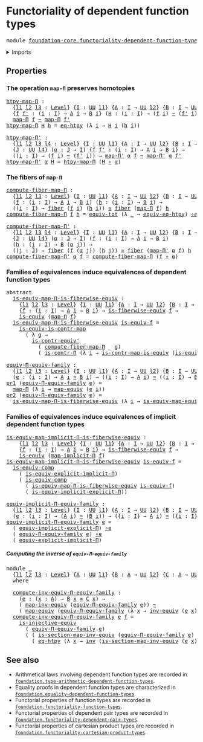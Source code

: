 # Functoriality of dependent function types

<pre class="Agda"><a id="54" class="Keyword">module</a> <a id="61" href="foundation-core.functoriality-dependent-function-types.html" class="Module">foundation-core.functoriality-dependent-function-types</a> <a id="116" class="Keyword">where</a>
</pre>
<details><summary>Imports</summary>

<pre class="Agda"><a id="172" class="Keyword">open</a> <a id="177" class="Keyword">import</a> <a id="184" href="foundation.dependent-pair-types.html" class="Module">foundation.dependent-pair-types</a>
<a id="216" class="Keyword">open</a> <a id="221" class="Keyword">import</a> <a id="228" href="foundation.function-extensionality.html" class="Module">foundation.function-extensionality</a>
<a id="263" class="Keyword">open</a> <a id="268" class="Keyword">import</a> <a id="275" href="foundation.implicit-function-types.html" class="Module">foundation.implicit-function-types</a>
<a id="310" class="Keyword">open</a> <a id="315" class="Keyword">import</a> <a id="322" href="foundation.universe-levels.html" class="Module">foundation.universe-levels</a>

<a id="350" class="Keyword">open</a> <a id="355" class="Keyword">import</a> <a id="362" href="foundation-core.contractible-maps.html" class="Module">foundation-core.contractible-maps</a>
<a id="396" class="Keyword">open</a> <a id="401" class="Keyword">import</a> <a id="408" href="foundation-core.contractible-types.html" class="Module">foundation-core.contractible-types</a>
<a id="443" class="Keyword">open</a> <a id="448" class="Keyword">import</a> <a id="455" href="foundation-core.equivalences.html" class="Module">foundation-core.equivalences</a>
<a id="484" class="Keyword">open</a> <a id="489" class="Keyword">import</a> <a id="496" href="foundation-core.families-of-equivalences.html" class="Module">foundation-core.families-of-equivalences</a>
<a id="537" class="Keyword">open</a> <a id="542" class="Keyword">import</a> <a id="549" href="foundation-core.fibers-of-maps.html" class="Module">foundation-core.fibers-of-maps</a>
<a id="580" class="Keyword">open</a> <a id="585" class="Keyword">import</a> <a id="592" href="foundation-core.function-types.html" class="Module">foundation-core.function-types</a>
<a id="623" class="Keyword">open</a> <a id="628" class="Keyword">import</a> <a id="635" href="foundation-core.functoriality-dependent-pair-types.html" class="Module">foundation-core.functoriality-dependent-pair-types</a>
<a id="686" class="Keyword">open</a> <a id="691" class="Keyword">import</a> <a id="698" href="foundation-core.homotopies.html" class="Module">foundation-core.homotopies</a>
<a id="725" class="Keyword">open</a> <a id="730" class="Keyword">import</a> <a id="737" href="foundation-core.identity-types.html" class="Module">foundation-core.identity-types</a>
<a id="768" class="Keyword">open</a> <a id="773" class="Keyword">import</a> <a id="780" href="foundation-core.injective-maps.html" class="Module">foundation-core.injective-maps</a>
<a id="811" class="Keyword">open</a> <a id="816" class="Keyword">import</a> <a id="823" href="foundation-core.type-theoretic-principle-of-choice.html" class="Module">foundation-core.type-theoretic-principle-of-choice</a>
</pre>
</details>

## Properties

### The operation `map-Π` preserves homotopies

<pre class="Agda"><a id="htpy-map-Π"></a><a id="962" href="foundation-core.functoriality-dependent-function-types.html#962" class="Function">htpy-map-Π</a> <a id="973" class="Symbol">:</a>
  <a id="977" class="Symbol">{</a><a id="978" href="foundation-core.functoriality-dependent-function-types.html#978" class="Bound">l1</a> <a id="981" href="foundation-core.functoriality-dependent-function-types.html#981" class="Bound">l2</a> <a id="984" href="foundation-core.functoriality-dependent-function-types.html#984" class="Bound">l3</a> <a id="987" class="Symbol">:</a> <a id="989" href="Agda.Primitive.html#742" class="Postulate">Level</a><a id="994" class="Symbol">}</a> <a id="996" class="Symbol">{</a><a id="997" href="foundation-core.functoriality-dependent-function-types.html#997" class="Bound">I</a> <a id="999" class="Symbol">:</a> <a id="1001" href="Agda.Primitive.html#388" class="Primitive">UU</a> <a id="1004" href="foundation-core.functoriality-dependent-function-types.html#978" class="Bound">l1</a><a id="1006" class="Symbol">}</a> <a id="1008" class="Symbol">{</a><a id="1009" href="foundation-core.functoriality-dependent-function-types.html#1009" class="Bound">A</a> <a id="1011" class="Symbol">:</a> <a id="1013" href="foundation-core.functoriality-dependent-function-types.html#997" class="Bound">I</a> <a id="1015" class="Symbol">→</a> <a id="1017" href="Agda.Primitive.html#388" class="Primitive">UU</a> <a id="1020" href="foundation-core.functoriality-dependent-function-types.html#981" class="Bound">l2</a><a id="1022" class="Symbol">}</a> <a id="1024" class="Symbol">{</a><a id="1025" href="foundation-core.functoriality-dependent-function-types.html#1025" class="Bound">B</a> <a id="1027" class="Symbol">:</a> <a id="1029" href="foundation-core.functoriality-dependent-function-types.html#997" class="Bound">I</a> <a id="1031" class="Symbol">→</a> <a id="1033" href="Agda.Primitive.html#388" class="Primitive">UU</a> <a id="1036" href="foundation-core.functoriality-dependent-function-types.html#984" class="Bound">l3</a><a id="1038" class="Symbol">}</a>
  <a id="1042" class="Symbol">{</a><a id="1043" href="foundation-core.functoriality-dependent-function-types.html#1043" class="Bound">f</a> <a id="1045" href="foundation-core.functoriality-dependent-function-types.html#1045" class="Bound">f&#39;</a> <a id="1048" class="Symbol">:</a> <a id="1050" class="Symbol">(</a><a id="1051" href="foundation-core.functoriality-dependent-function-types.html#1051" class="Bound">i</a> <a id="1053" class="Symbol">:</a> <a id="1055" href="foundation-core.functoriality-dependent-function-types.html#997" class="Bound">I</a><a id="1056" class="Symbol">)</a> <a id="1058" class="Symbol">→</a> <a id="1060" href="foundation-core.functoriality-dependent-function-types.html#1009" class="Bound">A</a> <a id="1062" href="foundation-core.functoriality-dependent-function-types.html#1051" class="Bound">i</a> <a id="1064" class="Symbol">→</a> <a id="1066" href="foundation-core.functoriality-dependent-function-types.html#1025" class="Bound">B</a> <a id="1068" href="foundation-core.functoriality-dependent-function-types.html#1051" class="Bound">i</a><a id="1069" class="Symbol">}</a> <a id="1071" class="Symbol">(</a><a id="1072" href="foundation-core.functoriality-dependent-function-types.html#1072" class="Bound">H</a> <a id="1074" class="Symbol">:</a> <a id="1076" class="Symbol">(</a><a id="1077" href="foundation-core.functoriality-dependent-function-types.html#1077" class="Bound">i</a> <a id="1079" class="Symbol">:</a> <a id="1081" href="foundation-core.functoriality-dependent-function-types.html#997" class="Bound">I</a><a id="1082" class="Symbol">)</a> <a id="1084" class="Symbol">→</a> <a id="1086" class="Symbol">(</a><a id="1087" href="foundation-core.functoriality-dependent-function-types.html#1043" class="Bound">f</a> <a id="1089" href="foundation-core.functoriality-dependent-function-types.html#1077" class="Bound">i</a><a id="1090" class="Symbol">)</a> <a id="1092" href="foundation-core.homotopies.html#2535" class="Function Operator">~</a> <a id="1094" class="Symbol">(</a><a id="1095" href="foundation-core.functoriality-dependent-function-types.html#1045" class="Bound">f&#39;</a> <a id="1098" href="foundation-core.functoriality-dependent-function-types.html#1077" class="Bound">i</a><a id="1099" class="Symbol">))</a> <a id="1102" class="Symbol">→</a>
  <a id="1106" href="foundation-core.function-types.html#925" class="Function">map-Π</a> <a id="1112" href="foundation-core.functoriality-dependent-function-types.html#1043" class="Bound">f</a> <a id="1114" href="foundation-core.homotopies.html#2535" class="Function Operator">~</a> <a id="1116" href="foundation-core.function-types.html#925" class="Function">map-Π</a> <a id="1122" href="foundation-core.functoriality-dependent-function-types.html#1045" class="Bound">f&#39;</a>
<a id="1125" href="foundation-core.functoriality-dependent-function-types.html#962" class="Function">htpy-map-Π</a> <a id="1136" href="foundation-core.functoriality-dependent-function-types.html#1136" class="Bound">H</a> <a id="1138" href="foundation-core.functoriality-dependent-function-types.html#1138" class="Bound">h</a> <a id="1140" class="Symbol">=</a> <a id="1142" href="foundation.function-extensionality.html#3905" class="Postulate">eq-htpy</a> <a id="1150" class="Symbol">(λ</a> <a id="1153" href="foundation-core.functoriality-dependent-function-types.html#1153" class="Bound">i</a> <a id="1155" class="Symbol">→</a> <a id="1157" href="foundation-core.functoriality-dependent-function-types.html#1136" class="Bound">H</a> <a id="1159" href="foundation-core.functoriality-dependent-function-types.html#1153" class="Bound">i</a> <a id="1161" class="Symbol">(</a><a id="1162" href="foundation-core.functoriality-dependent-function-types.html#1138" class="Bound">h</a> <a id="1164" href="foundation-core.functoriality-dependent-function-types.html#1153" class="Bound">i</a><a id="1165" class="Symbol">))</a>

<a id="htpy-map-Π&#39;"></a><a id="1169" href="foundation-core.functoriality-dependent-function-types.html#1169" class="Function">htpy-map-Π&#39;</a> <a id="1181" class="Symbol">:</a>
  <a id="1185" class="Symbol">{</a><a id="1186" href="foundation-core.functoriality-dependent-function-types.html#1186" class="Bound">l1</a> <a id="1189" href="foundation-core.functoriality-dependent-function-types.html#1189" class="Bound">l2</a> <a id="1192" href="foundation-core.functoriality-dependent-function-types.html#1192" class="Bound">l3</a> <a id="1195" href="foundation-core.functoriality-dependent-function-types.html#1195" class="Bound">l4</a> <a id="1198" class="Symbol">:</a> <a id="1200" href="Agda.Primitive.html#742" class="Postulate">Level</a><a id="1205" class="Symbol">}</a> <a id="1207" class="Symbol">{</a><a id="1208" href="foundation-core.functoriality-dependent-function-types.html#1208" class="Bound">I</a> <a id="1210" class="Symbol">:</a> <a id="1212" href="Agda.Primitive.html#388" class="Primitive">UU</a> <a id="1215" href="foundation-core.functoriality-dependent-function-types.html#1186" class="Bound">l1</a><a id="1217" class="Symbol">}</a> <a id="1219" class="Symbol">{</a><a id="1220" href="foundation-core.functoriality-dependent-function-types.html#1220" class="Bound">A</a> <a id="1222" class="Symbol">:</a> <a id="1224" href="foundation-core.functoriality-dependent-function-types.html#1208" class="Bound">I</a> <a id="1226" class="Symbol">→</a> <a id="1228" href="Agda.Primitive.html#388" class="Primitive">UU</a> <a id="1231" href="foundation-core.functoriality-dependent-function-types.html#1189" class="Bound">l2</a><a id="1233" class="Symbol">}</a> <a id="1235" class="Symbol">{</a><a id="1236" href="foundation-core.functoriality-dependent-function-types.html#1236" class="Bound">B</a> <a id="1238" class="Symbol">:</a> <a id="1240" href="foundation-core.functoriality-dependent-function-types.html#1208" class="Bound">I</a> <a id="1242" class="Symbol">→</a> <a id="1244" href="Agda.Primitive.html#388" class="Primitive">UU</a> <a id="1247" href="foundation-core.functoriality-dependent-function-types.html#1192" class="Bound">l3</a><a id="1249" class="Symbol">}</a>
  <a id="1253" class="Symbol">{</a><a id="1254" href="foundation-core.functoriality-dependent-function-types.html#1254" class="Bound">J</a> <a id="1256" class="Symbol">:</a> <a id="1258" href="Agda.Primitive.html#388" class="Primitive">UU</a> <a id="1261" href="foundation-core.functoriality-dependent-function-types.html#1195" class="Bound">l4</a><a id="1263" class="Symbol">}</a> <a id="1265" class="Symbol">(</a><a id="1266" href="foundation-core.functoriality-dependent-function-types.html#1266" class="Bound">α</a> <a id="1268" class="Symbol">:</a> <a id="1270" href="foundation-core.functoriality-dependent-function-types.html#1254" class="Bound">J</a> <a id="1272" class="Symbol">→</a> <a id="1274" href="foundation-core.functoriality-dependent-function-types.html#1208" class="Bound">I</a><a id="1275" class="Symbol">)</a> <a id="1277" class="Symbol">{</a><a id="1278" href="foundation-core.functoriality-dependent-function-types.html#1278" class="Bound">f</a> <a id="1280" href="foundation-core.functoriality-dependent-function-types.html#1280" class="Bound">f&#39;</a> <a id="1283" class="Symbol">:</a> <a id="1285" class="Symbol">(</a><a id="1286" href="foundation-core.functoriality-dependent-function-types.html#1286" class="Bound">i</a> <a id="1288" class="Symbol">:</a> <a id="1290" href="foundation-core.functoriality-dependent-function-types.html#1208" class="Bound">I</a><a id="1291" class="Symbol">)</a> <a id="1293" class="Symbol">→</a> <a id="1295" href="foundation-core.functoriality-dependent-function-types.html#1220" class="Bound">A</a> <a id="1297" href="foundation-core.functoriality-dependent-function-types.html#1286" class="Bound">i</a> <a id="1299" class="Symbol">→</a> <a id="1301" href="foundation-core.functoriality-dependent-function-types.html#1236" class="Bound">B</a> <a id="1303" href="foundation-core.functoriality-dependent-function-types.html#1286" class="Bound">i</a><a id="1304" class="Symbol">}</a> <a id="1306" class="Symbol">→</a>
  <a id="1310" class="Symbol">((</a><a id="1312" href="foundation-core.functoriality-dependent-function-types.html#1312" class="Bound">i</a> <a id="1314" class="Symbol">:</a> <a id="1316" href="foundation-core.functoriality-dependent-function-types.html#1208" class="Bound">I</a><a id="1317" class="Symbol">)</a> <a id="1319" class="Symbol">→</a> <a id="1321" class="Symbol">(</a><a id="1322" href="foundation-core.functoriality-dependent-function-types.html#1278" class="Bound">f</a> <a id="1324" href="foundation-core.functoriality-dependent-function-types.html#1312" class="Bound">i</a><a id="1325" class="Symbol">)</a> <a id="1327" href="foundation-core.homotopies.html#2535" class="Function Operator">~</a> <a id="1329" class="Symbol">(</a><a id="1330" href="foundation-core.functoriality-dependent-function-types.html#1280" class="Bound">f&#39;</a> <a id="1333" href="foundation-core.functoriality-dependent-function-types.html#1312" class="Bound">i</a><a id="1334" class="Symbol">))</a> <a id="1337" class="Symbol">→</a> <a id="1339" href="foundation-core.function-types.html#1093" class="Function">map-Π&#39;</a> <a id="1346" href="foundation-core.functoriality-dependent-function-types.html#1266" class="Bound">α</a> <a id="1348" href="foundation-core.functoriality-dependent-function-types.html#1278" class="Bound">f</a> <a id="1350" href="foundation-core.homotopies.html#2535" class="Function Operator">~</a> <a id="1352" href="foundation-core.function-types.html#1093" class="Function">map-Π&#39;</a> <a id="1359" href="foundation-core.functoriality-dependent-function-types.html#1266" class="Bound">α</a> <a id="1361" href="foundation-core.functoriality-dependent-function-types.html#1280" class="Bound">f&#39;</a>
<a id="1364" href="foundation-core.functoriality-dependent-function-types.html#1169" class="Function">htpy-map-Π&#39;</a> <a id="1376" href="foundation-core.functoriality-dependent-function-types.html#1376" class="Bound">α</a> <a id="1378" href="foundation-core.functoriality-dependent-function-types.html#1378" class="Bound">H</a> <a id="1380" class="Symbol">=</a> <a id="1382" href="foundation-core.functoriality-dependent-function-types.html#962" class="Function">htpy-map-Π</a> <a id="1393" class="Symbol">(</a><a id="1394" href="foundation-core.functoriality-dependent-function-types.html#1378" class="Bound">H</a> <a id="1396" href="foundation-core.function-types.html#455" class="Function Operator">∘</a> <a id="1398" href="foundation-core.functoriality-dependent-function-types.html#1376" class="Bound">α</a><a id="1399" class="Symbol">)</a>
</pre>
### The fibers of `map-Π`

<pre class="Agda"><a id="compute-fiber-map-Π"></a><a id="1441" href="foundation-core.functoriality-dependent-function-types.html#1441" class="Function">compute-fiber-map-Π</a> <a id="1461" class="Symbol">:</a>
  <a id="1465" class="Symbol">{</a><a id="1466" href="foundation-core.functoriality-dependent-function-types.html#1466" class="Bound">l1</a> <a id="1469" href="foundation-core.functoriality-dependent-function-types.html#1469" class="Bound">l2</a> <a id="1472" href="foundation-core.functoriality-dependent-function-types.html#1472" class="Bound">l3</a> <a id="1475" class="Symbol">:</a> <a id="1477" href="Agda.Primitive.html#742" class="Postulate">Level</a><a id="1482" class="Symbol">}</a> <a id="1484" class="Symbol">{</a><a id="1485" href="foundation-core.functoriality-dependent-function-types.html#1485" class="Bound">I</a> <a id="1487" class="Symbol">:</a> <a id="1489" href="Agda.Primitive.html#388" class="Primitive">UU</a> <a id="1492" href="foundation-core.functoriality-dependent-function-types.html#1466" class="Bound">l1</a><a id="1494" class="Symbol">}</a> <a id="1496" class="Symbol">{</a><a id="1497" href="foundation-core.functoriality-dependent-function-types.html#1497" class="Bound">A</a> <a id="1499" class="Symbol">:</a> <a id="1501" href="foundation-core.functoriality-dependent-function-types.html#1485" class="Bound">I</a> <a id="1503" class="Symbol">→</a> <a id="1505" href="Agda.Primitive.html#388" class="Primitive">UU</a> <a id="1508" href="foundation-core.functoriality-dependent-function-types.html#1469" class="Bound">l2</a><a id="1510" class="Symbol">}</a> <a id="1512" class="Symbol">{</a><a id="1513" href="foundation-core.functoriality-dependent-function-types.html#1513" class="Bound">B</a> <a id="1515" class="Symbol">:</a> <a id="1517" href="foundation-core.functoriality-dependent-function-types.html#1485" class="Bound">I</a> <a id="1519" class="Symbol">→</a> <a id="1521" href="Agda.Primitive.html#388" class="Primitive">UU</a> <a id="1524" href="foundation-core.functoriality-dependent-function-types.html#1472" class="Bound">l3</a><a id="1526" class="Symbol">}</a>
  <a id="1530" class="Symbol">(</a><a id="1531" href="foundation-core.functoriality-dependent-function-types.html#1531" class="Bound">f</a> <a id="1533" class="Symbol">:</a> <a id="1535" class="Symbol">(</a><a id="1536" href="foundation-core.functoriality-dependent-function-types.html#1536" class="Bound">i</a> <a id="1538" class="Symbol">:</a> <a id="1540" href="foundation-core.functoriality-dependent-function-types.html#1485" class="Bound">I</a><a id="1541" class="Symbol">)</a> <a id="1543" class="Symbol">→</a> <a id="1545" href="foundation-core.functoriality-dependent-function-types.html#1497" class="Bound">A</a> <a id="1547" href="foundation-core.functoriality-dependent-function-types.html#1536" class="Bound">i</a> <a id="1549" class="Symbol">→</a> <a id="1551" href="foundation-core.functoriality-dependent-function-types.html#1513" class="Bound">B</a> <a id="1553" href="foundation-core.functoriality-dependent-function-types.html#1536" class="Bound">i</a><a id="1554" class="Symbol">)</a> <a id="1556" class="Symbol">(</a><a id="1557" href="foundation-core.functoriality-dependent-function-types.html#1557" class="Bound">h</a> <a id="1559" class="Symbol">:</a> <a id="1561" class="Symbol">(</a><a id="1562" href="foundation-core.functoriality-dependent-function-types.html#1562" class="Bound">i</a> <a id="1564" class="Symbol">:</a> <a id="1566" href="foundation-core.functoriality-dependent-function-types.html#1485" class="Bound">I</a><a id="1567" class="Symbol">)</a> <a id="1569" class="Symbol">→</a> <a id="1571" href="foundation-core.functoriality-dependent-function-types.html#1513" class="Bound">B</a> <a id="1573" href="foundation-core.functoriality-dependent-function-types.html#1562" class="Bound">i</a><a id="1574" class="Symbol">)</a> <a id="1576" class="Symbol">→</a>
  <a id="1580" class="Symbol">((</a><a id="1582" href="foundation-core.functoriality-dependent-function-types.html#1582" class="Bound">i</a> <a id="1584" class="Symbol">:</a> <a id="1586" href="foundation-core.functoriality-dependent-function-types.html#1485" class="Bound">I</a><a id="1587" class="Symbol">)</a> <a id="1589" class="Symbol">→</a> <a id="1591" href="foundation-core.fibers-of-maps.html#938" class="Function">fiber</a> <a id="1597" class="Symbol">(</a><a id="1598" href="foundation-core.functoriality-dependent-function-types.html#1531" class="Bound">f</a> <a id="1600" href="foundation-core.functoriality-dependent-function-types.html#1582" class="Bound">i</a><a id="1601" class="Symbol">)</a> <a id="1603" class="Symbol">(</a><a id="1604" href="foundation-core.functoriality-dependent-function-types.html#1557" class="Bound">h</a> <a id="1606" href="foundation-core.functoriality-dependent-function-types.html#1582" class="Bound">i</a><a id="1607" class="Symbol">))</a> <a id="1610" href="foundation-core.equivalences.html#2554" class="Function Operator">≃</a> <a id="1612" href="foundation-core.fibers-of-maps.html#938" class="Function">fiber</a> <a id="1618" class="Symbol">(</a><a id="1619" href="foundation-core.function-types.html#925" class="Function">map-Π</a> <a id="1625" href="foundation-core.functoriality-dependent-function-types.html#1531" class="Bound">f</a><a id="1626" class="Symbol">)</a> <a id="1628" href="foundation-core.functoriality-dependent-function-types.html#1557" class="Bound">h</a>
<a id="1630" href="foundation-core.functoriality-dependent-function-types.html#1441" class="Function">compute-fiber-map-Π</a> <a id="1650" href="foundation-core.functoriality-dependent-function-types.html#1650" class="Bound">f</a> <a id="1652" href="foundation-core.functoriality-dependent-function-types.html#1652" class="Bound">h</a> <a id="1654" class="Symbol">=</a> <a id="1656" href="foundation-core.functoriality-dependent-pair-types.html#7077" class="Function">equiv-tot</a> <a id="1666" class="Symbol">(λ</a> <a id="1669" href="foundation-core.functoriality-dependent-function-types.html#1669" class="Bound">_</a> <a id="1671" class="Symbol">→</a> <a id="1673" href="foundation.function-extensionality.html#5039" class="Function">equiv-eq-htpy</a><a id="1686" class="Symbol">)</a> <a id="1688" href="foundation-core.equivalences.html#13323" class="Function Operator">∘e</a> <a id="1691" href="foundation-core.type-theoretic-principle-of-choice.html#2895" class="Function">distributive-Π-Σ</a>

<a id="compute-fiber-map-Π&#39;"></a><a id="1709" href="foundation-core.functoriality-dependent-function-types.html#1709" class="Function">compute-fiber-map-Π&#39;</a> <a id="1730" class="Symbol">:</a>
  <a id="1734" class="Symbol">{</a><a id="1735" href="foundation-core.functoriality-dependent-function-types.html#1735" class="Bound">l1</a> <a id="1738" href="foundation-core.functoriality-dependent-function-types.html#1738" class="Bound">l2</a> <a id="1741" href="foundation-core.functoriality-dependent-function-types.html#1741" class="Bound">l3</a> <a id="1744" href="foundation-core.functoriality-dependent-function-types.html#1744" class="Bound">l4</a> <a id="1747" class="Symbol">:</a> <a id="1749" href="Agda.Primitive.html#742" class="Postulate">Level</a><a id="1754" class="Symbol">}</a> <a id="1756" class="Symbol">{</a><a id="1757" href="foundation-core.functoriality-dependent-function-types.html#1757" class="Bound">I</a> <a id="1759" class="Symbol">:</a> <a id="1761" href="Agda.Primitive.html#388" class="Primitive">UU</a> <a id="1764" href="foundation-core.functoriality-dependent-function-types.html#1735" class="Bound">l1</a><a id="1766" class="Symbol">}</a> <a id="1768" class="Symbol">{</a><a id="1769" href="foundation-core.functoriality-dependent-function-types.html#1769" class="Bound">A</a> <a id="1771" class="Symbol">:</a> <a id="1773" href="foundation-core.functoriality-dependent-function-types.html#1757" class="Bound">I</a> <a id="1775" class="Symbol">→</a> <a id="1777" href="Agda.Primitive.html#388" class="Primitive">UU</a> <a id="1780" href="foundation-core.functoriality-dependent-function-types.html#1738" class="Bound">l2</a><a id="1782" class="Symbol">}</a> <a id="1784" class="Symbol">{</a><a id="1785" href="foundation-core.functoriality-dependent-function-types.html#1785" class="Bound">B</a> <a id="1787" class="Symbol">:</a> <a id="1789" href="foundation-core.functoriality-dependent-function-types.html#1757" class="Bound">I</a> <a id="1791" class="Symbol">→</a> <a id="1793" href="Agda.Primitive.html#388" class="Primitive">UU</a> <a id="1796" href="foundation-core.functoriality-dependent-function-types.html#1741" class="Bound">l3</a><a id="1798" class="Symbol">}</a>
  <a id="1802" class="Symbol">{</a><a id="1803" href="foundation-core.functoriality-dependent-function-types.html#1803" class="Bound">J</a> <a id="1805" class="Symbol">:</a> <a id="1807" href="Agda.Primitive.html#388" class="Primitive">UU</a> <a id="1810" href="foundation-core.functoriality-dependent-function-types.html#1744" class="Bound">l4</a><a id="1812" class="Symbol">}</a> <a id="1814" class="Symbol">(</a><a id="1815" href="foundation-core.functoriality-dependent-function-types.html#1815" class="Bound">α</a> <a id="1817" class="Symbol">:</a> <a id="1819" href="foundation-core.functoriality-dependent-function-types.html#1803" class="Bound">J</a> <a id="1821" class="Symbol">→</a> <a id="1823" href="foundation-core.functoriality-dependent-function-types.html#1757" class="Bound">I</a><a id="1824" class="Symbol">)</a> <a id="1826" class="Symbol">(</a><a id="1827" href="foundation-core.functoriality-dependent-function-types.html#1827" class="Bound">f</a> <a id="1829" class="Symbol">:</a> <a id="1831" class="Symbol">(</a><a id="1832" href="foundation-core.functoriality-dependent-function-types.html#1832" class="Bound">i</a> <a id="1834" class="Symbol">:</a> <a id="1836" href="foundation-core.functoriality-dependent-function-types.html#1757" class="Bound">I</a><a id="1837" class="Symbol">)</a> <a id="1839" class="Symbol">→</a> <a id="1841" href="foundation-core.functoriality-dependent-function-types.html#1769" class="Bound">A</a> <a id="1843" href="foundation-core.functoriality-dependent-function-types.html#1832" class="Bound">i</a> <a id="1845" class="Symbol">→</a> <a id="1847" href="foundation-core.functoriality-dependent-function-types.html#1785" class="Bound">B</a> <a id="1849" href="foundation-core.functoriality-dependent-function-types.html#1832" class="Bound">i</a><a id="1850" class="Symbol">)</a>
  <a id="1854" class="Symbol">(</a><a id="1855" href="foundation-core.functoriality-dependent-function-types.html#1855" class="Bound">h</a> <a id="1857" class="Symbol">:</a> <a id="1859" class="Symbol">(</a><a id="1860" href="foundation-core.functoriality-dependent-function-types.html#1860" class="Bound">j</a> <a id="1862" class="Symbol">:</a> <a id="1864" href="foundation-core.functoriality-dependent-function-types.html#1803" class="Bound">J</a><a id="1865" class="Symbol">)</a> <a id="1867" class="Symbol">→</a> <a id="1869" href="foundation-core.functoriality-dependent-function-types.html#1785" class="Bound">B</a> <a id="1871" class="Symbol">(</a><a id="1872" href="foundation-core.functoriality-dependent-function-types.html#1815" class="Bound">α</a> <a id="1874" href="foundation-core.functoriality-dependent-function-types.html#1860" class="Bound">j</a><a id="1875" class="Symbol">))</a> <a id="1878" class="Symbol">→</a>
  <a id="1882" class="Symbol">((</a><a id="1884" href="foundation-core.functoriality-dependent-function-types.html#1884" class="Bound">j</a> <a id="1886" class="Symbol">:</a> <a id="1888" href="foundation-core.functoriality-dependent-function-types.html#1803" class="Bound">J</a><a id="1889" class="Symbol">)</a> <a id="1891" class="Symbol">→</a> <a id="1893" href="foundation-core.fibers-of-maps.html#938" class="Function">fiber</a> <a id="1899" class="Symbol">(</a><a id="1900" href="foundation-core.functoriality-dependent-function-types.html#1827" class="Bound">f</a> <a id="1902" class="Symbol">(</a><a id="1903" href="foundation-core.functoriality-dependent-function-types.html#1815" class="Bound">α</a> <a id="1905" href="foundation-core.functoriality-dependent-function-types.html#1884" class="Bound">j</a><a id="1906" class="Symbol">))</a> <a id="1909" class="Symbol">(</a><a id="1910" href="foundation-core.functoriality-dependent-function-types.html#1855" class="Bound">h</a> <a id="1912" href="foundation-core.functoriality-dependent-function-types.html#1884" class="Bound">j</a><a id="1913" class="Symbol">))</a> <a id="1916" href="foundation-core.equivalences.html#2554" class="Function Operator">≃</a> <a id="1918" href="foundation-core.fibers-of-maps.html#938" class="Function">fiber</a> <a id="1924" class="Symbol">(</a><a id="1925" href="foundation-core.function-types.html#1093" class="Function">map-Π&#39;</a> <a id="1932" href="foundation-core.functoriality-dependent-function-types.html#1815" class="Bound">α</a> <a id="1934" href="foundation-core.functoriality-dependent-function-types.html#1827" class="Bound">f</a><a id="1935" class="Symbol">)</a> <a id="1937" href="foundation-core.functoriality-dependent-function-types.html#1855" class="Bound">h</a>
<a id="1939" href="foundation-core.functoriality-dependent-function-types.html#1709" class="Function">compute-fiber-map-Π&#39;</a> <a id="1960" href="foundation-core.functoriality-dependent-function-types.html#1960" class="Bound">α</a> <a id="1962" href="foundation-core.functoriality-dependent-function-types.html#1962" class="Bound">f</a> <a id="1964" class="Symbol">=</a> <a id="1966" href="foundation-core.functoriality-dependent-function-types.html#1441" class="Function">compute-fiber-map-Π</a> <a id="1986" class="Symbol">(</a><a id="1987" href="foundation-core.functoriality-dependent-function-types.html#1962" class="Bound">f</a> <a id="1989" href="foundation-core.function-types.html#455" class="Function Operator">∘</a> <a id="1991" href="foundation-core.functoriality-dependent-function-types.html#1960" class="Bound">α</a><a id="1992" class="Symbol">)</a>
</pre>
### Families of equivalences induce equivalences of dependent function types

<pre class="Agda"><a id="2085" class="Keyword">abstract</a>
  <a id="is-equiv-map-Π-is-fiberwise-equiv"></a><a id="2096" href="foundation-core.functoriality-dependent-function-types.html#2096" class="Function">is-equiv-map-Π-is-fiberwise-equiv</a> <a id="2130" class="Symbol">:</a>
    <a id="2136" class="Symbol">{</a><a id="2137" href="foundation-core.functoriality-dependent-function-types.html#2137" class="Bound">l1</a> <a id="2140" href="foundation-core.functoriality-dependent-function-types.html#2140" class="Bound">l2</a> <a id="2143" href="foundation-core.functoriality-dependent-function-types.html#2143" class="Bound">l3</a> <a id="2146" class="Symbol">:</a> <a id="2148" href="Agda.Primitive.html#742" class="Postulate">Level</a><a id="2153" class="Symbol">}</a> <a id="2155" class="Symbol">{</a><a id="2156" href="foundation-core.functoriality-dependent-function-types.html#2156" class="Bound">I</a> <a id="2158" class="Symbol">:</a> <a id="2160" href="Agda.Primitive.html#388" class="Primitive">UU</a> <a id="2163" href="foundation-core.functoriality-dependent-function-types.html#2137" class="Bound">l1</a><a id="2165" class="Symbol">}</a> <a id="2167" class="Symbol">{</a><a id="2168" href="foundation-core.functoriality-dependent-function-types.html#2168" class="Bound">A</a> <a id="2170" class="Symbol">:</a> <a id="2172" href="foundation-core.functoriality-dependent-function-types.html#2156" class="Bound">I</a> <a id="2174" class="Symbol">→</a> <a id="2176" href="Agda.Primitive.html#388" class="Primitive">UU</a> <a id="2179" href="foundation-core.functoriality-dependent-function-types.html#2140" class="Bound">l2</a><a id="2181" class="Symbol">}</a> <a id="2183" class="Symbol">{</a><a id="2184" href="foundation-core.functoriality-dependent-function-types.html#2184" class="Bound">B</a> <a id="2186" class="Symbol">:</a> <a id="2188" href="foundation-core.functoriality-dependent-function-types.html#2156" class="Bound">I</a> <a id="2190" class="Symbol">→</a> <a id="2192" href="Agda.Primitive.html#388" class="Primitive">UU</a> <a id="2195" href="foundation-core.functoriality-dependent-function-types.html#2143" class="Bound">l3</a><a id="2197" class="Symbol">}</a>
    <a id="2203" class="Symbol">{</a><a id="2204" href="foundation-core.functoriality-dependent-function-types.html#2204" class="Bound">f</a> <a id="2206" class="Symbol">:</a> <a id="2208" class="Symbol">(</a><a id="2209" href="foundation-core.functoriality-dependent-function-types.html#2209" class="Bound">i</a> <a id="2211" class="Symbol">:</a> <a id="2213" href="foundation-core.functoriality-dependent-function-types.html#2156" class="Bound">I</a><a id="2214" class="Symbol">)</a> <a id="2216" class="Symbol">→</a> <a id="2218" href="foundation-core.functoriality-dependent-function-types.html#2168" class="Bound">A</a> <a id="2220" href="foundation-core.functoriality-dependent-function-types.html#2209" class="Bound">i</a> <a id="2222" class="Symbol">→</a> <a id="2224" href="foundation-core.functoriality-dependent-function-types.html#2184" class="Bound">B</a> <a id="2226" href="foundation-core.functoriality-dependent-function-types.html#2209" class="Bound">i</a><a id="2227" class="Symbol">}</a> <a id="2229" class="Symbol">→</a> <a id="2231" href="foundation-core.families-of-equivalences.html#710" class="Function">is-fiberwise-equiv</a> <a id="2250" href="foundation-core.functoriality-dependent-function-types.html#2204" class="Bound">f</a> <a id="2252" class="Symbol">→</a>
    <a id="2258" href="foundation-core.equivalences.html#1532" class="Function">is-equiv</a> <a id="2267" class="Symbol">(</a><a id="2268" href="foundation-core.function-types.html#925" class="Function">map-Π</a> <a id="2274" href="foundation-core.functoriality-dependent-function-types.html#2204" class="Bound">f</a><a id="2275" class="Symbol">)</a>
  <a id="2279" href="foundation-core.functoriality-dependent-function-types.html#2096" class="Function">is-equiv-map-Π-is-fiberwise-equiv</a> <a id="2313" href="foundation-core.functoriality-dependent-function-types.html#2313" class="Bound">is-equiv-f</a> <a id="2324" class="Symbol">=</a>
    <a id="2330" href="foundation-core.contractible-maps.html#2276" class="Function">is-equiv-is-contr-map</a>
      <a id="2358" class="Symbol">(</a> <a id="2360" class="Symbol">λ</a> <a id="2362" href="foundation-core.functoriality-dependent-function-types.html#2362" class="Bound">g</a> <a id="2364" class="Symbol">→</a>
        <a id="2374" href="foundation-core.contractible-types.html#2914" class="Function">is-contr-equiv&#39;</a> <a id="2390" class="Symbol">_</a>
          <a id="2402" class="Symbol">(</a> <a id="2404" href="foundation-core.functoriality-dependent-function-types.html#1441" class="Function">compute-fiber-map-Π</a> <a id="2424" class="Symbol">_</a> <a id="2426" href="foundation-core.functoriality-dependent-function-types.html#2362" class="Bound">g</a><a id="2427" class="Symbol">)</a>
          <a id="2439" class="Symbol">(</a> <a id="2441" href="foundation-core.contractible-types.html#7399" class="Function">is-contr-Π</a> <a id="2452" class="Symbol">(λ</a> <a id="2455" href="foundation-core.functoriality-dependent-function-types.html#2455" class="Bound">i</a> <a id="2457" class="Symbol">→</a> <a id="2459" href="foundation-core.contractible-maps.html#3782" class="Function">is-contr-map-is-equiv</a> <a id="2481" class="Symbol">(</a><a id="2482" href="foundation-core.functoriality-dependent-function-types.html#2313" class="Bound">is-equiv-f</a> <a id="2493" href="foundation-core.functoriality-dependent-function-types.html#2455" class="Bound">i</a><a id="2494" class="Symbol">)</a> <a id="2496" class="Symbol">(</a><a id="2497" href="foundation-core.functoriality-dependent-function-types.html#2362" class="Bound">g</a> <a id="2499" href="foundation-core.functoriality-dependent-function-types.html#2455" class="Bound">i</a><a id="2500" class="Symbol">))))</a>

<a id="equiv-Π-equiv-family"></a><a id="2506" href="foundation-core.functoriality-dependent-function-types.html#2506" class="Function">equiv-Π-equiv-family</a> <a id="2527" class="Symbol">:</a>
  <a id="2531" class="Symbol">{</a><a id="2532" href="foundation-core.functoriality-dependent-function-types.html#2532" class="Bound">l1</a> <a id="2535" href="foundation-core.functoriality-dependent-function-types.html#2535" class="Bound">l2</a> <a id="2538" href="foundation-core.functoriality-dependent-function-types.html#2538" class="Bound">l3</a> <a id="2541" class="Symbol">:</a> <a id="2543" href="Agda.Primitive.html#742" class="Postulate">Level</a><a id="2548" class="Symbol">}</a> <a id="2550" class="Symbol">{</a><a id="2551" href="foundation-core.functoriality-dependent-function-types.html#2551" class="Bound">I</a> <a id="2553" class="Symbol">:</a> <a id="2555" href="Agda.Primitive.html#388" class="Primitive">UU</a> <a id="2558" href="foundation-core.functoriality-dependent-function-types.html#2532" class="Bound">l1</a><a id="2560" class="Symbol">}</a> <a id="2562" class="Symbol">{</a><a id="2563" href="foundation-core.functoriality-dependent-function-types.html#2563" class="Bound">A</a> <a id="2565" class="Symbol">:</a> <a id="2567" href="foundation-core.functoriality-dependent-function-types.html#2551" class="Bound">I</a> <a id="2569" class="Symbol">→</a> <a id="2571" href="Agda.Primitive.html#388" class="Primitive">UU</a> <a id="2574" href="foundation-core.functoriality-dependent-function-types.html#2535" class="Bound">l2</a><a id="2576" class="Symbol">}</a> <a id="2578" class="Symbol">{</a><a id="2579" href="foundation-core.functoriality-dependent-function-types.html#2579" class="Bound">B</a> <a id="2581" class="Symbol">:</a> <a id="2583" href="foundation-core.functoriality-dependent-function-types.html#2551" class="Bound">I</a> <a id="2585" class="Symbol">→</a> <a id="2587" href="Agda.Primitive.html#388" class="Primitive">UU</a> <a id="2590" href="foundation-core.functoriality-dependent-function-types.html#2538" class="Bound">l3</a><a id="2592" class="Symbol">}</a>
  <a id="2596" class="Symbol">(</a><a id="2597" href="foundation-core.functoriality-dependent-function-types.html#2597" class="Bound">e</a> <a id="2599" class="Symbol">:</a> <a id="2601" class="Symbol">(</a><a id="2602" href="foundation-core.functoriality-dependent-function-types.html#2602" class="Bound">i</a> <a id="2604" class="Symbol">:</a> <a id="2606" href="foundation-core.functoriality-dependent-function-types.html#2551" class="Bound">I</a><a id="2607" class="Symbol">)</a> <a id="2609" class="Symbol">→</a> <a id="2611" href="foundation-core.functoriality-dependent-function-types.html#2563" class="Bound">A</a> <a id="2613" href="foundation-core.functoriality-dependent-function-types.html#2602" class="Bound">i</a> <a id="2615" href="foundation-core.equivalences.html#2554" class="Function Operator">≃</a> <a id="2617" href="foundation-core.functoriality-dependent-function-types.html#2579" class="Bound">B</a> <a id="2619" href="foundation-core.functoriality-dependent-function-types.html#2602" class="Bound">i</a><a id="2620" class="Symbol">)</a> <a id="2622" class="Symbol">→</a> <a id="2624" class="Symbol">((</a><a id="2626" href="foundation-core.functoriality-dependent-function-types.html#2626" class="Bound">i</a> <a id="2628" class="Symbol">:</a> <a id="2630" href="foundation-core.functoriality-dependent-function-types.html#2551" class="Bound">I</a><a id="2631" class="Symbol">)</a> <a id="2633" class="Symbol">→</a> <a id="2635" href="foundation-core.functoriality-dependent-function-types.html#2563" class="Bound">A</a> <a id="2637" href="foundation-core.functoriality-dependent-function-types.html#2626" class="Bound">i</a><a id="2638" class="Symbol">)</a> <a id="2640" href="foundation-core.equivalences.html#2554" class="Function Operator">≃</a> <a id="2642" class="Symbol">((</a><a id="2644" href="foundation-core.functoriality-dependent-function-types.html#2644" class="Bound">i</a> <a id="2646" class="Symbol">:</a> <a id="2648" href="foundation-core.functoriality-dependent-function-types.html#2551" class="Bound">I</a><a id="2649" class="Symbol">)</a> <a id="2651" class="Symbol">→</a> <a id="2653" href="foundation-core.functoriality-dependent-function-types.html#2579" class="Bound">B</a> <a id="2655" href="foundation-core.functoriality-dependent-function-types.html#2644" class="Bound">i</a><a id="2656" class="Symbol">)</a>
<a id="2658" href="foundation.dependent-pair-types.html#681" class="Field">pr1</a> <a id="2662" class="Symbol">(</a><a id="2663" href="foundation-core.functoriality-dependent-function-types.html#2506" class="Function">equiv-Π-equiv-family</a> <a id="2684" href="foundation-core.functoriality-dependent-function-types.html#2684" class="Bound">e</a><a id="2685" class="Symbol">)</a> <a id="2687" class="Symbol">=</a>
  <a id="2691" href="foundation-core.function-types.html#925" class="Function">map-Π</a> <a id="2697" class="Symbol">(λ</a> <a id="2700" href="foundation-core.functoriality-dependent-function-types.html#2700" class="Bound">i</a> <a id="2702" class="Symbol">→</a> <a id="2704" href="foundation-core.equivalences.html#2754" class="Function">map-equiv</a> <a id="2714" class="Symbol">(</a><a id="2715" href="foundation-core.functoriality-dependent-function-types.html#2684" class="Bound">e</a> <a id="2717" href="foundation-core.functoriality-dependent-function-types.html#2700" class="Bound">i</a><a id="2718" class="Symbol">))</a>
<a id="2721" href="foundation.dependent-pair-types.html#693" class="Field">pr2</a> <a id="2725" class="Symbol">(</a><a id="2726" href="foundation-core.functoriality-dependent-function-types.html#2506" class="Function">equiv-Π-equiv-family</a> <a id="2747" href="foundation-core.functoriality-dependent-function-types.html#2747" class="Bound">e</a><a id="2748" class="Symbol">)</a> <a id="2750" class="Symbol">=</a>
  <a id="2754" href="foundation-core.functoriality-dependent-function-types.html#2096" class="Function">is-equiv-map-Π-is-fiberwise-equiv</a> <a id="2788" class="Symbol">(λ</a> <a id="2791" href="foundation-core.functoriality-dependent-function-types.html#2791" class="Bound">i</a> <a id="2793" class="Symbol">→</a> <a id="2795" href="foundation-core.equivalences.html#2795" class="Function">is-equiv-map-equiv</a> <a id="2814" class="Symbol">(</a><a id="2815" href="foundation-core.functoriality-dependent-function-types.html#2747" class="Bound">e</a> <a id="2817" href="foundation-core.functoriality-dependent-function-types.html#2791" class="Bound">i</a><a id="2818" class="Symbol">))</a>
</pre>
### Families of equivalences induce equivalences of implicit dependent function types

<pre class="Agda"><a id="is-equiv-map-implicit-Π-is-fiberwise-equiv"></a><a id="2921" href="foundation-core.functoriality-dependent-function-types.html#2921" class="Function">is-equiv-map-implicit-Π-is-fiberwise-equiv</a> <a id="2964" class="Symbol">:</a>
    <a id="2970" class="Symbol">{</a><a id="2971" href="foundation-core.functoriality-dependent-function-types.html#2971" class="Bound">l1</a> <a id="2974" href="foundation-core.functoriality-dependent-function-types.html#2974" class="Bound">l2</a> <a id="2977" href="foundation-core.functoriality-dependent-function-types.html#2977" class="Bound">l3</a> <a id="2980" class="Symbol">:</a> <a id="2982" href="Agda.Primitive.html#742" class="Postulate">Level</a><a id="2987" class="Symbol">}</a> <a id="2989" class="Symbol">{</a><a id="2990" href="foundation-core.functoriality-dependent-function-types.html#2990" class="Bound">I</a> <a id="2992" class="Symbol">:</a> <a id="2994" href="Agda.Primitive.html#388" class="Primitive">UU</a> <a id="2997" href="foundation-core.functoriality-dependent-function-types.html#2971" class="Bound">l1</a><a id="2999" class="Symbol">}</a> <a id="3001" class="Symbol">{</a><a id="3002" href="foundation-core.functoriality-dependent-function-types.html#3002" class="Bound">A</a> <a id="3004" class="Symbol">:</a> <a id="3006" href="foundation-core.functoriality-dependent-function-types.html#2990" class="Bound">I</a> <a id="3008" class="Symbol">→</a> <a id="3010" href="Agda.Primitive.html#388" class="Primitive">UU</a> <a id="3013" href="foundation-core.functoriality-dependent-function-types.html#2974" class="Bound">l2</a><a id="3015" class="Symbol">}</a> <a id="3017" class="Symbol">{</a><a id="3018" href="foundation-core.functoriality-dependent-function-types.html#3018" class="Bound">B</a> <a id="3020" class="Symbol">:</a> <a id="3022" href="foundation-core.functoriality-dependent-function-types.html#2990" class="Bound">I</a> <a id="3024" class="Symbol">→</a> <a id="3026" href="Agda.Primitive.html#388" class="Primitive">UU</a> <a id="3029" href="foundation-core.functoriality-dependent-function-types.html#2977" class="Bound">l3</a><a id="3031" class="Symbol">}</a>
    <a id="3037" class="Symbol">{</a><a id="3038" href="foundation-core.functoriality-dependent-function-types.html#3038" class="Bound">f</a> <a id="3040" class="Symbol">:</a> <a id="3042" class="Symbol">(</a><a id="3043" href="foundation-core.functoriality-dependent-function-types.html#3043" class="Bound">i</a> <a id="3045" class="Symbol">:</a> <a id="3047" href="foundation-core.functoriality-dependent-function-types.html#2990" class="Bound">I</a><a id="3048" class="Symbol">)</a> <a id="3050" class="Symbol">→</a> <a id="3052" href="foundation-core.functoriality-dependent-function-types.html#3002" class="Bound">A</a> <a id="3054" href="foundation-core.functoriality-dependent-function-types.html#3043" class="Bound">i</a> <a id="3056" class="Symbol">→</a> <a id="3058" href="foundation-core.functoriality-dependent-function-types.html#3018" class="Bound">B</a> <a id="3060" href="foundation-core.functoriality-dependent-function-types.html#3043" class="Bound">i</a><a id="3061" class="Symbol">}</a> <a id="3063" class="Symbol">→</a> <a id="3065" href="foundation-core.families-of-equivalences.html#710" class="Function">is-fiberwise-equiv</a> <a id="3084" href="foundation-core.functoriality-dependent-function-types.html#3038" class="Bound">f</a> <a id="3086" class="Symbol">→</a>
    <a id="3092" href="foundation-core.equivalences.html#1532" class="Function">is-equiv</a> <a id="3101" class="Symbol">(</a><a id="3102" href="foundation-core.function-types.html#1300" class="Function">map-implicit-Π</a> <a id="3117" href="foundation-core.functoriality-dependent-function-types.html#3038" class="Bound">f</a><a id="3118" class="Symbol">)</a>
<a id="3120" href="foundation-core.functoriality-dependent-function-types.html#2921" class="Function">is-equiv-map-implicit-Π-is-fiberwise-equiv</a> <a id="3163" href="foundation-core.functoriality-dependent-function-types.html#3163" class="Bound">is-equiv-f</a> <a id="3174" class="Symbol">=</a>
  <a id="3178" href="foundation-core.equivalences.html#12903" class="Function">is-equiv-comp</a> <a id="3192" class="Symbol">_</a> <a id="3194" class="Symbol">_</a>
    <a id="3200" class="Symbol">(</a> <a id="3202" href="foundation.implicit-function-types.html#1049" class="Function">is-equiv-explicit-implicit-Π</a><a id="3230" class="Symbol">)</a>
    <a id="3236" class="Symbol">(</a> <a id="3238" href="foundation-core.equivalences.html#12903" class="Function">is-equiv-comp</a> <a id="3252" class="Symbol">_</a> <a id="3254" class="Symbol">_</a>
      <a id="3262" class="Symbol">(</a> <a id="3264" href="foundation-core.functoriality-dependent-function-types.html#2096" class="Function">is-equiv-map-Π-is-fiberwise-equiv</a> <a id="3298" href="foundation-core.functoriality-dependent-function-types.html#3163" class="Bound">is-equiv-f</a><a id="3308" class="Symbol">)</a>
      <a id="3316" class="Symbol">(</a> <a id="3318" href="foundation.implicit-function-types.html#754" class="Function">is-equiv-implicit-explicit-Π</a><a id="3346" class="Symbol">))</a>

<a id="equiv-implicit-Π-equiv-family"></a><a id="3350" href="foundation-core.functoriality-dependent-function-types.html#3350" class="Function">equiv-implicit-Π-equiv-family</a> <a id="3380" class="Symbol">:</a>
  <a id="3384" class="Symbol">{</a><a id="3385" href="foundation-core.functoriality-dependent-function-types.html#3385" class="Bound">l1</a> <a id="3388" href="foundation-core.functoriality-dependent-function-types.html#3388" class="Bound">l2</a> <a id="3391" href="foundation-core.functoriality-dependent-function-types.html#3391" class="Bound">l3</a> <a id="3394" class="Symbol">:</a> <a id="3396" href="Agda.Primitive.html#742" class="Postulate">Level</a><a id="3401" class="Symbol">}</a> <a id="3403" class="Symbol">{</a><a id="3404" href="foundation-core.functoriality-dependent-function-types.html#3404" class="Bound">I</a> <a id="3406" class="Symbol">:</a> <a id="3408" href="Agda.Primitive.html#388" class="Primitive">UU</a> <a id="3411" href="foundation-core.functoriality-dependent-function-types.html#3385" class="Bound">l1</a><a id="3413" class="Symbol">}</a> <a id="3415" class="Symbol">{</a><a id="3416" href="foundation-core.functoriality-dependent-function-types.html#3416" class="Bound">A</a> <a id="3418" class="Symbol">:</a> <a id="3420" href="foundation-core.functoriality-dependent-function-types.html#3404" class="Bound">I</a> <a id="3422" class="Symbol">→</a> <a id="3424" href="Agda.Primitive.html#388" class="Primitive">UU</a> <a id="3427" href="foundation-core.functoriality-dependent-function-types.html#3388" class="Bound">l2</a><a id="3429" class="Symbol">}</a> <a id="3431" class="Symbol">{</a><a id="3432" href="foundation-core.functoriality-dependent-function-types.html#3432" class="Bound">B</a> <a id="3434" class="Symbol">:</a> <a id="3436" href="foundation-core.functoriality-dependent-function-types.html#3404" class="Bound">I</a> <a id="3438" class="Symbol">→</a> <a id="3440" href="Agda.Primitive.html#388" class="Primitive">UU</a> <a id="3443" href="foundation-core.functoriality-dependent-function-types.html#3391" class="Bound">l3</a><a id="3445" class="Symbol">}</a>
  <a id="3449" class="Symbol">(</a><a id="3450" href="foundation-core.functoriality-dependent-function-types.html#3450" class="Bound">e</a> <a id="3452" class="Symbol">:</a> <a id="3454" class="Symbol">(</a><a id="3455" href="foundation-core.functoriality-dependent-function-types.html#3455" class="Bound">i</a> <a id="3457" class="Symbol">:</a> <a id="3459" href="foundation-core.functoriality-dependent-function-types.html#3404" class="Bound">I</a><a id="3460" class="Symbol">)</a> <a id="3462" class="Symbol">→</a> <a id="3464" class="Symbol">(</a><a id="3465" href="foundation-core.functoriality-dependent-function-types.html#3416" class="Bound">A</a> <a id="3467" href="foundation-core.functoriality-dependent-function-types.html#3455" class="Bound">i</a><a id="3468" class="Symbol">)</a> <a id="3470" href="foundation-core.equivalences.html#2554" class="Function Operator">≃</a> <a id="3472" class="Symbol">(</a><a id="3473" href="foundation-core.functoriality-dependent-function-types.html#3432" class="Bound">B</a> <a id="3475" href="foundation-core.functoriality-dependent-function-types.html#3455" class="Bound">i</a><a id="3476" class="Symbol">))</a> <a id="3479" class="Symbol">→</a> <a id="3481" class="Symbol">({</a><a id="3483" href="foundation-core.functoriality-dependent-function-types.html#3483" class="Bound">i</a> <a id="3485" class="Symbol">:</a> <a id="3487" href="foundation-core.functoriality-dependent-function-types.html#3404" class="Bound">I</a><a id="3488" class="Symbol">}</a> <a id="3490" class="Symbol">→</a> <a id="3492" href="foundation-core.functoriality-dependent-function-types.html#3416" class="Bound">A</a> <a id="3494" href="foundation-core.functoriality-dependent-function-types.html#3483" class="Bound">i</a><a id="3495" class="Symbol">)</a> <a id="3497" href="foundation-core.equivalences.html#2554" class="Function Operator">≃</a> <a id="3499" class="Symbol">({</a><a id="3501" href="foundation-core.functoriality-dependent-function-types.html#3501" class="Bound">i</a> <a id="3503" class="Symbol">:</a> <a id="3505" href="foundation-core.functoriality-dependent-function-types.html#3404" class="Bound">I</a><a id="3506" class="Symbol">}</a> <a id="3508" class="Symbol">→</a> <a id="3510" href="foundation-core.functoriality-dependent-function-types.html#3432" class="Bound">B</a> <a id="3512" href="foundation-core.functoriality-dependent-function-types.html#3501" class="Bound">i</a><a id="3513" class="Symbol">)</a>
<a id="3515" href="foundation-core.functoriality-dependent-function-types.html#3350" class="Function">equiv-implicit-Π-equiv-family</a> <a id="3545" href="foundation-core.functoriality-dependent-function-types.html#3545" class="Bound">e</a> <a id="3547" class="Symbol">=</a>
  <a id="3551" class="Symbol">(</a> <a id="3553" href="foundation.implicit-function-types.html#1344" class="Function">equiv-implicit-explicit-Π</a><a id="3578" class="Symbol">)</a> <a id="3580" href="foundation-core.equivalences.html#13323" class="Function Operator">∘e</a>
  <a id="3585" class="Symbol">(</a> <a id="3587" href="foundation-core.functoriality-dependent-function-types.html#2506" class="Function">equiv-Π-equiv-family</a> <a id="3608" href="foundation-core.functoriality-dependent-function-types.html#3545" class="Bound">e</a><a id="3609" class="Symbol">)</a> <a id="3611" href="foundation-core.equivalences.html#13323" class="Function Operator">∘e</a>
  <a id="3616" class="Symbol">(</a> <a id="3618" href="foundation.implicit-function-types.html#1526" class="Function">equiv-explicit-implicit-Π</a><a id="3643" class="Symbol">)</a>
</pre>
##### Computing the inverse of `equiv-Π-equiv-family`

<pre class="Agda"><a id="3713" class="Keyword">module</a> <a id="3720" href="foundation-core.functoriality-dependent-function-types.html#3720" class="Module">_</a>
  <a id="3724" class="Symbol">{</a><a id="3725" href="foundation-core.functoriality-dependent-function-types.html#3725" class="Bound">l1</a> <a id="3728" href="foundation-core.functoriality-dependent-function-types.html#3728" class="Bound">l2</a> <a id="3731" href="foundation-core.functoriality-dependent-function-types.html#3731" class="Bound">l3</a> <a id="3734" class="Symbol">:</a> <a id="3736" href="Agda.Primitive.html#742" class="Postulate">Level</a><a id="3741" class="Symbol">}</a> <a id="3743" class="Symbol">{</a><a id="3744" href="foundation-core.functoriality-dependent-function-types.html#3744" class="Bound">A</a> <a id="3746" class="Symbol">:</a> <a id="3748" href="Agda.Primitive.html#388" class="Primitive">UU</a> <a id="3751" href="foundation-core.functoriality-dependent-function-types.html#3725" class="Bound">l1</a><a id="3753" class="Symbol">}</a> <a id="3755" class="Symbol">{</a><a id="3756" href="foundation-core.functoriality-dependent-function-types.html#3756" class="Bound">B</a> <a id="3758" class="Symbol">:</a> <a id="3760" href="foundation-core.functoriality-dependent-function-types.html#3744" class="Bound">A</a> <a id="3762" class="Symbol">→</a> <a id="3764" href="Agda.Primitive.html#388" class="Primitive">UU</a> <a id="3767" href="foundation-core.functoriality-dependent-function-types.html#3728" class="Bound">l2</a><a id="3769" class="Symbol">}</a> <a id="3771" class="Symbol">{</a><a id="3772" href="foundation-core.functoriality-dependent-function-types.html#3772" class="Bound">C</a> <a id="3774" class="Symbol">:</a> <a id="3776" href="foundation-core.functoriality-dependent-function-types.html#3744" class="Bound">A</a> <a id="3778" class="Symbol">→</a> <a id="3780" href="Agda.Primitive.html#388" class="Primitive">UU</a> <a id="3783" href="foundation-core.functoriality-dependent-function-types.html#3731" class="Bound">l3</a><a id="3785" class="Symbol">}</a>
  <a id="3789" class="Keyword">where</a>

  <a id="3798" href="foundation-core.functoriality-dependent-function-types.html#3798" class="Function">compute-inv-equiv-Π-equiv-family</a> <a id="3831" class="Symbol">:</a>
    <a id="3837" class="Symbol">(</a><a id="3838" href="foundation-core.functoriality-dependent-function-types.html#3838" class="Bound">e</a> <a id="3840" class="Symbol">:</a> <a id="3842" class="Symbol">(</a><a id="3843" href="foundation-core.functoriality-dependent-function-types.html#3843" class="Bound">x</a> <a id="3845" class="Symbol">:</a> <a id="3847" href="foundation-core.functoriality-dependent-function-types.html#3744" class="Bound">A</a><a id="3848" class="Symbol">)</a> <a id="3850" class="Symbol">→</a> <a id="3852" href="foundation-core.functoriality-dependent-function-types.html#3756" class="Bound">B</a> <a id="3854" href="foundation-core.functoriality-dependent-function-types.html#3843" class="Bound">x</a> <a id="3856" href="foundation-core.equivalences.html#2554" class="Function Operator">≃</a> <a id="3858" href="foundation-core.functoriality-dependent-function-types.html#3772" class="Bound">C</a> <a id="3860" href="foundation-core.functoriality-dependent-function-types.html#3843" class="Bound">x</a><a id="3861" class="Symbol">)</a> <a id="3863" class="Symbol">→</a>
    <a id="3869" class="Symbol">(</a> <a id="3871" href="foundation-core.equivalences.html#8070" class="Function">map-inv-equiv</a> <a id="3885" class="Symbol">(</a><a id="3886" href="foundation-core.functoriality-dependent-function-types.html#2506" class="Function">equiv-Π-equiv-family</a> <a id="3907" href="foundation-core.functoriality-dependent-function-types.html#3838" class="Bound">e</a><a id="3908" class="Symbol">))</a> <a id="3911" href="foundation-core.homotopies.html#2535" class="Function Operator">~</a>
    <a id="3917" class="Symbol">(</a> <a id="3919" href="foundation-core.equivalences.html#2754" class="Function">map-equiv</a> <a id="3929" class="Symbol">(</a><a id="3930" href="foundation-core.functoriality-dependent-function-types.html#2506" class="Function">equiv-Π-equiv-family</a> <a id="3951" class="Symbol">(λ</a> <a id="3954" href="foundation-core.functoriality-dependent-function-types.html#3954" class="Bound">x</a> <a id="3956" class="Symbol">→</a> <a id="3958" href="foundation-core.equivalences.html#8859" class="Function">inv-equiv</a> <a id="3968" class="Symbol">(</a><a id="3969" href="foundation-core.functoriality-dependent-function-types.html#3838" class="Bound">e</a> <a id="3971" href="foundation-core.functoriality-dependent-function-types.html#3954" class="Bound">x</a><a id="3972" class="Symbol">))))</a>
  <a id="3979" href="foundation-core.functoriality-dependent-function-types.html#3798" class="Function">compute-inv-equiv-Π-equiv-family</a> <a id="4012" href="foundation-core.functoriality-dependent-function-types.html#4012" class="Bound">e</a> <a id="4014" href="foundation-core.functoriality-dependent-function-types.html#4014" class="Bound">f</a> <a id="4016" class="Symbol">=</a>
    <a id="4022" href="foundation-core.injective-maps.html#2938" class="Function">is-injective-equiv</a>
      <a id="4047" class="Symbol">(</a> <a id="4049" href="foundation-core.functoriality-dependent-function-types.html#2506" class="Function">equiv-Π-equiv-family</a> <a id="4070" href="foundation-core.functoriality-dependent-function-types.html#4012" class="Bound">e</a><a id="4071" class="Symbol">)</a>
      <a id="4079" class="Symbol">(</a> <a id="4081" class="Symbol">(</a> <a id="4083" href="foundation-core.equivalences.html#8153" class="Function">is-section-map-inv-equiv</a> <a id="4108" class="Symbol">(</a><a id="4109" href="foundation-core.functoriality-dependent-function-types.html#2506" class="Function">equiv-Π-equiv-family</a> <a id="4130" href="foundation-core.functoriality-dependent-function-types.html#4012" class="Bound">e</a><a id="4131" class="Symbol">)</a> <a id="4133" href="foundation-core.functoriality-dependent-function-types.html#4014" class="Bound">f</a><a id="4134" class="Symbol">)</a> <a id="4136" href="foundation-core.identity-types.html#5864" class="Function Operator">∙</a>
        <a id="4146" class="Symbol">(</a> <a id="4148" href="foundation.function-extensionality.html#3905" class="Postulate">eq-htpy</a> <a id="4156" class="Symbol">(λ</a> <a id="4159" href="foundation-core.functoriality-dependent-function-types.html#4159" class="Bound">x</a> <a id="4161" class="Symbol">→</a> <a id="4163" href="foundation-core.identity-types.html#6168" class="Function">inv</a> <a id="4167" class="Symbol">(</a><a id="4168" href="foundation-core.equivalences.html#8153" class="Function">is-section-map-inv-equiv</a> <a id="4193" class="Symbol">(</a><a id="4194" href="foundation-core.functoriality-dependent-function-types.html#4012" class="Bound">e</a> <a id="4196" href="foundation-core.functoriality-dependent-function-types.html#4159" class="Bound">x</a><a id="4197" class="Symbol">)</a> <a id="4199" class="Symbol">(</a><a id="4200" href="foundation-core.functoriality-dependent-function-types.html#4014" class="Bound">f</a> <a id="4202" href="foundation-core.functoriality-dependent-function-types.html#4159" class="Bound">x</a><a id="4203" class="Symbol">)))))</a>
</pre>
## See also

- Arithmetical laws involving dependent function types are recorded in
  [`foundation.type-arithmetic-dependent-function-types`](foundation.type-arithmetic-dependent-function-types.md).
- Equality proofs in dependent function types are characterized in
  [`foundation.equality-dependent-function-types`](foundation.equality-dependent-function-types.md).
- Functorial properties of function types are recorded in
  [`foundation.functoriality-function-types`](foundation.functoriality-function-types.md).
- Functorial properties of dependent pair types are recorded in
  [`foundation.functoriality-dependent-pair-types`](foundation.functoriality-dependent-pair-types.md).
- Functorial properties of cartesian product types are recorded in
  [`foundation.functoriality-cartesian-product-types`](foundation.functoriality-cartesian-product-types.md).
